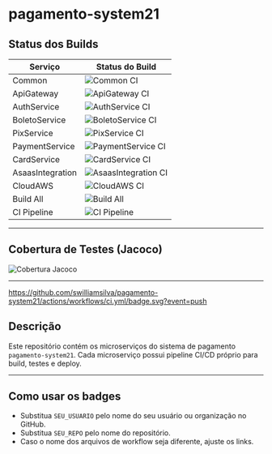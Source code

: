 # pagamento-system21

## Status dos Builds

| Serviço           | Status do Build                                     |
|-------------------|----------------------------------------------------|
| Common            | ![Common CI](https://github.com/SEU_USUARIO/SEU_REPO/actions/workflows/common-ci.yml/badge.svg)              |
| ApiGateway        | ![ApiGateway CI](https://github.com/SEU_USUARIO/SEU_REPO/actions/workflows/apigateway-ci.yml/badge.svg)      |
| AuthService       | ![AuthService CI](https://github.com/SEU_USUARIO/SEU_REPO/actions/workflows/authservice-ci.yml/badge.svg)    |
| BoletoService     | ![BoletoService CI](https://github.com/SEU_USUARIO/SEU_REPO/actions/workflows/boletoservice-ci.yml/badge.svg)|
| PixService        | ![PixService CI](https://github.com/SEU_USUARIO/SEU_REPO/actions/workflows/pixservice-ci.yml/badge.svg)      |
| PaymentService    | ![PaymentService CI](https://github.com/SEU_USUARIO/SEU_REPO/actions/workflows/paymentservice-ci.yml/badge.svg) |
| CardService       | ![CardService CI](https://github.com/SEU_USUARIO/SEU_REPO/actions/workflows/cardservice-ci.yml/badge.svg)    |
| AsaasIntegration  | ![AsaasIntegration CI](https://github.com/SEU_USUARIO/SEU_REPO/actions/workflows/asaasintegration-ci.yml/badge.svg) |
| CloudAWS          | ![CloudAWS CI](https://github.com/SEU_USUARIO/SEU_REPO/actions/workflows/cloudaws-ci.yml/badge.svg)           |
| Build All         | ![Build All](https://github.com/SEU_USUARIO/SEU_REPO/actions/workflows/build-all.yml/badge.svg)               |
| CI Pipeline       | ![CI Pipeline](https://github.com/SEU_USUARIO/SEU_REPO/actions/workflows/ci.yml/badge.svg)                    |

---

## Cobertura de Testes (Jacoco)

![Cobertura Jacoco](https://github.com/SEU_USUARIO/SEU_REPO/actions/workflows/ci.yml/badge.svg?event=push)

---

https://github.com/swilliamsilva/pagamento-system21/actions/workflows/ci.yml/badge.svg?event=push

## Descrição

Este repositório contém os microserviços do sistema de pagamento `pagamento-system21`. Cada microserviço possui pipeline CI/CD próprio para build, testes e deploy.

---

## Como usar os badges

- Substitua `SEU_USUARIO` pelo nome do seu usuário ou organização no GitHub.
- Substitua `SEU_REPO` pelo nome do repositório.
- Caso o nome dos arquivos de workflow seja diferente, ajuste os links.

